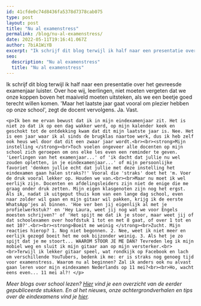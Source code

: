 ```yaml
---
id: 41cfde0c74d8436fa5378d7378cab075
type: post
layout: post
title: "Nu al examenstress"
permalink: /blog/nu-al-examenstress/
date: 2022-05-11T19:16:41.067Z
author: 7biA1WiYB
excerpt: "Ik schrijf dit blog terwijl ik half naar een presentatie over het gevreesde examenjaar luister. Over hoe wij, leerlingen, niet moeten vergeten dat we onze koppen boven het maaiveld moeten uitsteken, als we een beetje goed terecht willen komen. 'Maar het laatste jaar gaat vooral om plezier hebben op onze school', zegt de docent vervolgens. Ja. Vast.   "
seo:
  description: "Nu al examenstress"
  title: "Nu al examenstress"
---
```

Ik schrijf dit blog terwijl ik half naar een presentatie over het gevreesde examenjaar luister. Over hoe wij, leerlingen, niet moeten vergeten dat we onze koppen boven het maaiveld moeten uitsteken, als we een beetje goed terecht willen komen. 'Maar het laatste jaar gaat vooral om plezier hebben op onze school', zegt de docent vervolgens. Ja. Vast.   

    <p>Ik ben me ervan bewust dat ik in mijn eindexamenjaar zit. Het is niet zo dat ik op een dag wakker werd, op mijn kalender keek en geschokt tot de ontdekking kwam dat dit mijn laatste jaar is. Nee. Het is een jaar waar ik al sinds de brugklas naartoe werk, dus ik heb zelf ook heus wel door dat dit een zwaar jaar wordt.<br><br><strong>Mijn instelling </strong><br>Toch voelen ongeveer alle docenten op mijn school zich geroepen om ons elke les even een reminder te geven. 'Leerlingen van het examenjaar...' of 'ik dacht dat jullie nu wel zouden opletten, in je eindexamenjaar...' of mijn persoonlijke favoriet 'denken jullie echt dat jullie met deze instelling het eindexamen gaan halen straks?!' Vooral die 'straks' doet het 'm. Voer de druk vooral lekker op. Houden we van.<br><br>Maar nu moet ik wel eerlijk zijn. Docenten en afdelingsleiders zijn niet de enige die me graag onder druk zetten. Mijn eigen klasgenoten zijn nog het ergst. Als ik, nadat ik uitgeput thuis kom van een lange dag school, even naar zolder wil gaan en mijn gitaar wil pakken, krijg ik de eerste WhatsApp'jes al binnen. 'Hoe ver ben jij eigenlijk al met je profielwerkstuk?' en 'Hey Laura, weet jij nog wat we voor Engels moesten schrijven?' of 'Het spijt me dat ik je stoor, maar weet jij of dat schoolexamen over hoofdstuk 1 tot en met 8 gaat, of over 1 tot en met 10?'.<br><br><strong>Boeit me weinig </strong><br>Zucht. Mijn reacties hierop? 1. Nog niet begonnen. 2. Nee, weet ik niet meer en eerlijk gezegd boeit het me ook bijzonder weinig. 3. Als het je zo spijt dat je me stoort... WAAROM STOOR JE ME DAN? Tevreden leg ik mijn mobiel weg en sluit ik mijn gitaar aan op mijn versterker.<br><br>Terwijl ik lekker gitaar speel, wat rondkijk op Facebook en lach om verschillende YouTubers, bedenk ik me: er is straks nog genoeg tijd voor examenstress. Waarom nu al beginnen? Zal ik anders ook nu alvast gaan leren voor mijn eindexamen Nederlands op 11 mei?<br><br>Ho, wacht eens even... 11 mei al?! </p>
<p><em>Meer blogs over school lezen? <a href="https://original.sevendays.nl/onderwijsblogs" target="_blank">Hier</a> vind je een overzicht van de eerder gepubliceerde stukken. En al het nieuws, onze achtergrondverhalen en tips over de eindexamens vind je <a href="https://original.sevendays.nl/eindexamens" target="_blank">hier</a>.</em></p>  
